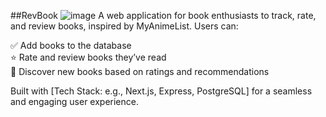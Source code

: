 ##RevBook
![image](https://github.com/user-attachments/assets/00956140-1ec2-4667-86c6-e746efc74095)
A web application for book enthusiasts to track, rate, and review books, inspired by MyAnimeList. Users can:

✅ Add books to the database <br>
⭐ Rate and review books they’ve read <br>
🎯 Discover new books based on ratings and recommendations <br>

Built with [Tech Stack: e.g., Next.js, Express, PostgreSQL] for a seamless and engaging user experience.

